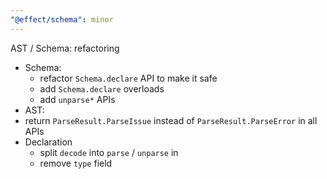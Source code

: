 ```yaml
---
"@effect/schema": minor
---
```


AST / Schema: refactoring

- Schema:
  - refactor `Schema.declare` API to make it safe
  - add `Schema.declare` overloads
  - add `unparse*` APIs
- AST:
- return `ParseResult.ParseIssue` instead of `ParseResult.ParseError` in all APIs
- Declaration
  - split `decode` into `parse` / `unparse` in
  - remove `type` field

